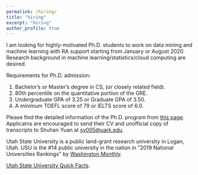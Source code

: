 ```yaml
---
permalink: /hiring/
title: "hiring"
excerpt: "hiring"
author_profile: true
---
```


I am looking for highly-motivated Ph.D. students to work on data mining and machine learning with RA support starting from January or August 2020. Research background in machine learning/statistics/cloud computing are desired.

Requirements for Ph.D. admission:
1. Bachelor’s or Master’s degree in CS, (or closely related field).
2. 80th percentile on the quantitative portion of the GRE.
3. Undergraduate GPA of 3.25 or Graduate GPA of 3.50.
4. A minimum TOEFL score of 79 or IELTS score of 6.0.

Please find the detailed information of the Ph.D. program from [this page](https://cs.usu.edu/students/graduate/phd/index). Applicatns are encouraged to send their CV and unofficial copy of transcripts to Shuhan Yuan at sy005@uark.edu.

Utah State University is a public land-grant research university in Logan, Utah. USU is the #14 public university in the nation in "2019 National Universities Rankings" by [Washington Monthly](https://washingtonmonthly.com/2019college-guide/national). 

[Utah State University Quick Facts](http://www.usu.edu/about/at-a-glance/).
